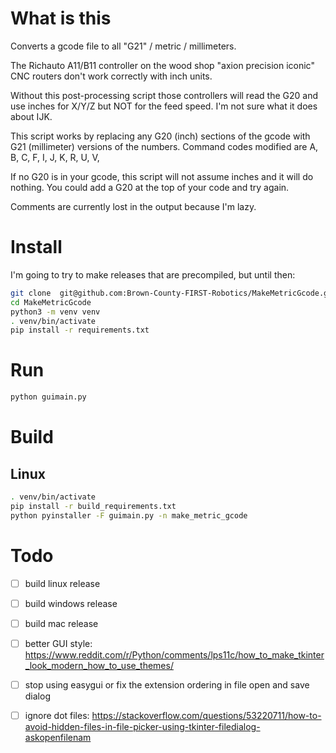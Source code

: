 # What is this

Converts a gcode file to all "G21" / metric / millimeters.
    
The Richauto A11/B11 controller on the wood shop "axion precision iconic" CNC routers don't work correctly with inch units. 
    
Without this post-processing script those controllers will read the G20 and use inches for X/Y/Z but NOT for the feed speed.  I'm not sure what it does about IJK.
    
This script works by replacing any G20 (inch) sections of the gcode with G21 (millimeter) versions of the numbers.  Command codes modified are A, B, C, F, I, J, K, R, U, V,
    
If no G20 is in your gcode, this script will not assume inches and it will do nothing.  You could add a G20 at the top of your code and try again.
    
Comments are currently lost in the output because I'm lazy.


# Install
I'm going to try to make releases that are precompiled, but until then:

```bash
git clone  git@github.com:Brown-County-FIRST-Robotics/MakeMetricGcode.git
cd MakeMetricGcode
python3 -m venv venv
. venv/bin/activate
pip install -r requirements.txt
```

# Run
```bash
python guimain.py 
```


# Build
## Linux
```bash
. venv/bin/activate
pip install -r build_requirements.txt
python pyinstaller -F guimain.py -n make_metric_gcode
```


# Todo
- [ ] build linux release
- [ ] build windows release
- [ ] build mac release
- [ ] better GUI style: https://www.reddit.com/r/Python/comments/lps11c/how_to_make_tkinter_look_modern_how_to_use_themes/
- [ ] stop using easygui or fix the extension ordering in file open and save dialog
- [ ] ignore dot files: https://stackoverflow.com/questions/53220711/how-to-avoid-hidden-files-in-file-picker-using-tkinter-filedialog-askopenfilenam

